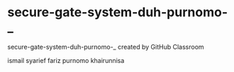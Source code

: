 # secure-gate-system-duh-purnomo-_
secure-gate-system-duh-purnomo-_ created by GitHub Classroom

ismail syarief
fariz purnomo
khairunnisa
